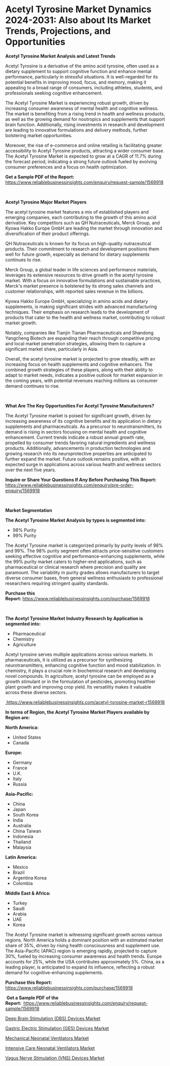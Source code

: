 <p><h1>Acetyl Tyrosine Market Dynamics 2024-2031: Also about Its Market Trends, Projections, and Opportunities</h1></p><p><strong>Acetyl Tyrosine Market Analysis and Latest Trends</strong></p>
<p><p>Acetyl Tyrosine is a derivative of the amino acid tyrosine, often used as a dietary supplement to support cognitive function and enhance mental performance, particularly in stressful situations. It is well-regarded for its potential benefits in improving mood, focus, and memory, making it appealing to a broad range of consumers, including athletes, students, and professionals seeking cognitive enhancement.</p><p>The Acetyl Tyrosine Market is experiencing robust growth, driven by increasing consumer awareness of mental health and cognitive wellness. The market is benefiting from a rising trend in health and wellness products, as well as the growing demand for nootropics and supplements that support brain function. Additionally, rising investments in research and development are leading to innovative formulations and delivery methods, further bolstering market opportunities.</p><p>Moreover, the rise of e-commerce and online retailing is facilitating greater accessibility to Acetyl Tyrosine products, attracting a wider consumer base. The Acetyl Tyrosine Market is expected to grow at a CAGR of 11.7% during the forecast period, indicating a strong future outlook fueled by evolving consumer preferences and a focus on health optimization.</p></p>
<p><strong>Get a Sample PDF of the Report:&nbsp;</strong> <a href="https://www.reliablebusinessinsights.com/enquiry/request-sample/1569918?utm_campaign=1676&utm_medium=2&utm_source=Github&utm_content=ia&utm_term=14102024&utm_id=acetyl-tyrosine">https://www.reliablebusinessinsights.com/enquiry/request-sample/1569918</a></p>
<p>&nbsp;</p>
<p><strong>Acetyl Tyrosine Major Market Players</strong></p>
<p><p>The acetyl tyrosine market features a mix of established players and emerging companies, each contributing to the growth of this amino acid derivative. Key competitors such as QH Nutraceuticals, Merck Group, and Kyowa Hakko Europe GmbH are leading the market through innovation and diversification of their product offerings.</p><p>QH Nutraceuticals is known for its focus on high-quality nutraceutical products. Their commitment to research and development positions them well for future growth, especially as demand for dietary supplements continues to rise. </p><p>Merck Group, a global leader in life sciences and performance materials, leverages its extensive resources to drive growth in the acetyl tyrosine market. With a focus on innovative formulations and sustainable practices, Merck's market presence is bolstered by its strong sales channels and customer relationships, with reported sales revenue in the billions.</p><p>Kyowa Hakko Europe GmbH, specializing in amino acids and dietary supplements, is making significant strides with advanced manufacturing techniques. Their emphasis on research leads to the development of products that cater to the health and wellness market, contributing to robust market growth.</p><p>Notably, companies like Tianjin Tianan Pharmaceuticals and Shandong Yangcheng Biotech are expanding their reach through competitive pricing and local market penetration strategies, allowing them to capture a significant market share, particularly in Asia.</p><p>Overall, the acetyl tyrosine market is projected to grow steadily, with an increasing focus on health supplements and cognitive enhancers. The combined growth strategies of these players, along with their ability to adapt to market needs, indicates a positive outlook for market expansion in the coming years, with potential revenues reaching millions as consumer demand continues to rise.</p></p>
<p>&nbsp;</p>
<p><strong>What Are The Key Opportunities For Acetyl Tyrosine Manufacturers?</strong></p>
<p><p>The Acetyl Tyrosine market is poised for significant growth, driven by increasing awareness of its cognitive benefits and its application in dietary supplements and pharmaceuticals. As a precursor to neurotransmitters, its demand is rising in sectors focusing on mental health and cognitive enhancement. Current trends indicate a robust annual growth rate, propelled by consumer trends favoring natural ingredients and wellness products. Additionally, advancements in production technologies and growing research into its neuroprotective properties are anticipated to further expand the market. Future outlook remains positive, with an expected surge in applications across various health and wellness sectors over the next five years.</p></p>
<p><strong>Inquire or Share Your Questions If Any Before Purchasing This Report:</strong> <a href="https://www.reliablebusinessinsights.com/enquiry/pre-order-enquiry/1569918?utm_campaign=1676&utm_medium=2&utm_source=Github&utm_content=ia&utm_term=14102024&utm_id=acetyl-tyrosine">https://www.reliablebusinessinsights.com/enquiry/pre-order-enquiry/1569918</a></p>
<p>&nbsp;</p>
<p><strong>Market Segmentation</strong></p>
<p><strong>The Acetyl Tyrosine Market Analysis by types is segmented into:</strong></p>
<p><ul><li>98% Purity</li><li>99% Purity</li></ul></p>
<p><p>The Acetyl Tyrosine market is categorized primarily by purity levels of 98% and 99%. The 98% purity segment often attracts price-sensitive customers seeking effective cognitive and performance-enhancing supplements, while the 99% purity market caters to higher-end applications, such as pharmaceutical or clinical research where precision and quality are paramount. The variability in purity grades allows manufacturers to target diverse consumer bases, from general wellness enthusiasts to professional researchers requiring stringent quality standards.</p></p>
<p><strong>Purchase this Report:&nbsp;</strong><a href="https://www.reliablebusinessinsights.com/purchase/1569918?utm_campaign=1676&utm_medium=2&utm_source=Github&utm_content=ia&utm_term=14102024&utm_id=acetyl-tyrosine">https://www.reliablebusinessinsights.com/purchase/1569918</a></p>
<p>&nbsp;</p>
<p><strong>The Acetyl Tyrosine Market Industry Research by Application is segmented into:</strong></p>
<p><ul><li>Pharmaceutical</li><li>Chemistry</li><li>Agriculture</li></ul></p>
<p><p>Acetyl tyrosine serves multiple applications across various markets. In pharmaceuticals, it is utilized as a precursor for synthesizing neurotransmitters, enhancing cognitive function and mood stabilization. In chemistry, it plays a crucial role in biochemical research and developing novel compounds. In agriculture, acetyl tyrosine can be employed as a growth stimulant or in the formulation of pesticides, promoting healthier plant growth and improving crop yield. Its versatility makes it valuable across these diverse sectors.</p></p>
<p><a href="https://www.reliablebusinessinsights.com/acetyl-tyrosine-market-r1569918?utm_campaign=1676&utm_medium=2&utm_source=Github&utm_content=ia&utm_term=14102024&utm_id=acetyl-tyrosine">&nbsp;https://www.reliablebusinessinsights.com/acetyl-tyrosine-market-r1569918</a></p>
<p><strong>In terms of Region, the Acetyl Tyrosine Market Players available by Region are:</strong></p>
<p>
    <p> <strong> North America: </strong>
        <ul>
            <li>United States</li>
            <li>Canada</li>
        </ul>
        </p> 
    <p> <strong> Europe: </strong>
        <ul>
            <li>Germany</li>
            <li>France</li>
            <li>U.K.</li>
            <li>Italy</li>
            <li>Russia</li>
        </ul>
        </p> 
    <p> <strong> Asia-Pacific: </strong>
        <ul>
            <li>China</li>
            <li>Japan</li>
            <li>South Korea</li>
            <li>India</li>
            <li>Australia</li>
            <li>China Taiwan</li>
            <li>Indonesia</li>
            <li>Thailand</li>
            <li>Malaysia</li>
        </ul>
        </p> 
    <p> <strong> Latin America: </strong>
        <ul>
            <li>Mexico</li>
            <li>Brazil</li>
            <li>Argentina Korea</li>
            <li>Colombia</li>
        </ul>
        </p> 
    <p> <strong> Middle East & Africa: </strong>
        <ul>
            <li>Turkey</li>
            <li>Saudi</li>
            <li>Arabia</li>
            <li>UAE</li>
            <li>Korea</li>
        </ul>
    </p>
    </p>
<p><p>The Acetyl Tyrosine market is witnessing significant growth across various regions. North America holds a dominant position with an estimated market share of 35%, driven by rising health consciousness and supplement use. The Asia-Pacific (APAC) region is emerging rapidly, projected to capture 30%, fueled by increasing consumer awareness and health trends. Europe accounts for 25%, while the USA contributes approximately 5%. China, as a leading player, is anticipated to expand its influence, reflecting a robust demand for cognitive-enhancing supplements.</p></p>
<p><strong>Purchase this Report: </strong><a href="https://www.reliablebusinessinsights.com/purchase/1569918?utm_campaign=1676&utm_medium=2&utm_source=Github&utm_content=ia&utm_term=14102024&utm_id=acetyl-tyrosine">https://www.reliablebusinessinsights.com/purchase/1569918</a></p>
<p>&nbsp;<strong>Get a Sample PDF of the Report:&nbsp;&nbsp;</strong><a href="https://www.reliablebusinessinsights.com/enquiry/request-sample/1569918?utm_campaign=1676&utm_medium=2&utm_source=Github&utm_content=ia&utm_term=14102024&utm_id=acetyl-tyrosine">https://www.reliablebusinessinsights.com/enquiry/request-sample/1569918</a></p>
<p><strong></strong></p>
<p><p><a href="https://www.linkedin.com/pulse/deep-brain-stimulation-dbs-devices-market-analysis-report-global-4mcvf?utm_campaign=1676&utm_medium=2&utm_source=Github&utm_content=ia&utm_term=14102024&utm_id=acetyl-tyrosine">Deep Brain Stimulation (DBS) Devices Market</a></p><p><a href="https://www.linkedin.com/pulse/gastric-electric-stimulation-ges-devices-market-forecasts-ryevf?utm_campaign=1676&utm_medium=2&utm_source=Github&utm_content=ia&utm_term=14102024&utm_id=acetyl-tyrosine">Gastric Electric Stimulation (GES) Devices Market</a></p><p><a href="https://www.linkedin.com/pulse/mechanical-neonatal-ventilators-market-refracting-trends-jew4e?trk=public_post_embed_feed-article-content&utm_campaign=1676&utm_medium=2&utm_source=Github&utm_content=ia&utm_term=14102024&utm_id=acetyl-tyrosine">Mechanical Neonatal Ventilators Market</a></p><p><a href="https://www.linkedin.com/pulse/strategic-roadmap-success-global-intensive-care-neonatal-atede?trk=public_post_embed_feed-article-content&utm_campaign=1676&utm_medium=2&utm_source=Github&utm_content=ia&utm_term=14102024&utm_id=acetyl-tyrosine">Intensive Care Neonatal Ventilators Market</a></p><p><a href="https://www.linkedin.com/pulse/vagus-nerve-stimulation-vns-devices-market-trends-focusing-2ofze?trk=public_post_embed_feed-article-content&utm_campaign=1676&utm_medium=2&utm_source=Github&utm_content=ia&utm_term=14102024&utm_id=acetyl-tyrosine">Vagus Nerve Stimulation (VNS) Devices Market</a></p></p>